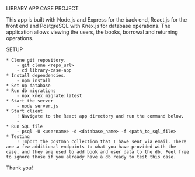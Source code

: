 LIBRARY APP CASE PROJECT

This app is built with Node.js and Express for the back end, React.js for the front end and PostgreSQL with Knex.js for database operations. The application allows viewing the users, the books, borrowal and returning operations.

SETUP

    * Clone git repository.
        - git clone <repo_url>
        - cd library-case-app
    * Install dependencies.
        - npm install
    * Set up database
    * Run db migrations
        - npx knex migrate:latest
    * Start the server
        - node server.js
    * Start client
        ! Navigate to the React app directory and run the command below.
        -
    * Run SQL file
        - psql -U <username> -d <database_name> -f <path_to_sql_file>
    * Testing
        ! Import the postman collection that I have sent via email. There are a few additional endpoints to what you have provided with the case, and they are used to add book and user data to the db. Feel free to ignore those if you already have a db ready to test this case.

Thank you!
